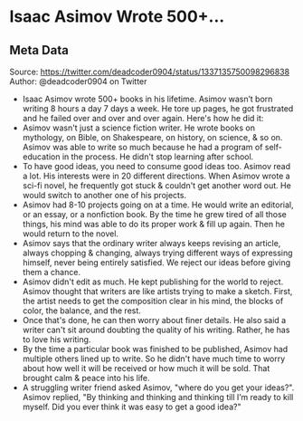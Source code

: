 # Isaac Asimov Wrote 500+...

## Meta Data

Source:  https://twitter.com/deadcoder0904/status/1337135750098296838 
Author: @deadcoder0904 on Twitter

- Isaac Asimov wrote 500+ books in his lifetime.
  Asimov wasn’t born writing 8 hours a day 7 days a week. He tore up pages, he got frustrated and he failed over and over and over again.
  Here's how he did it:
- Asimov wasn't just a science fiction writer. He wrote books on mythology, on Bible, on Shakespeare, on history, on science, & so on.
  Asimov was able to write so much because he had a program of self-education in the process. He didn't stop learning after school.
- To have good ideas, you need to consume good ideas too. Asimov read a lot. His interests were in 20 different directions.
  When Asimov wrote a sci-fi novel, he frequently got stuck & couldn't get another word out.
  He would switch to another one of his projects.
- Asimov had 8-10 projects going on at a time. He would write an editorial, or an essay, or a nonfiction book.
  By the time he grew tired of all those things, his mind was able to do its proper work & fill up again. Then he would return to the novel.
- Asimov says that the ordinary writer always keeps revising an article, always chopping & changing, always trying different ways of expressing himself, never being entirely satisfied.
  We reject our ideas before giving them a chance.
- Asimov didn't edit as much. He kept publishing for the world to reject.
  Asimov thought that writers are like artists trying to make a sketch. First, the artist needs to get the composition clear in his mind, the blocks of color, the balance, and the rest.
- Once that's done, he can then worry about finer details.
  He also said a writer can't sit around doubting the quality of his writing. Rather, he has to love his writing.
- By the time a particular book was finished to be published, Asimov had multiple others lined up to write. So he didn't have much time to worry about how well it will be received or how much it will be sold. That brought calm & peace into his life.
- A struggling writer friend asked Asimov, "where do you get your ideas?".
  Asimov replied, "By thinking and thinking and thinking till I’m ready to kill myself. Did you ever think it was easy to get a good idea?"
